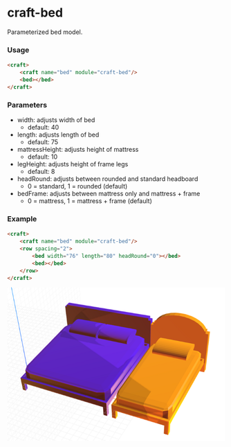 # craft-bed

Parameterized bed model.

### Usage
```html
<craft>
    <craft name="bed" module="craft-bed"/>
    <bed></bed>
</craft>
```

### Parameters
- width: adjusts width of bed 
    - default: 40
- length: adjusts length of bed
    - default: 75
- mattressHeight: adjusts height of mattress
    - default: 10
- legHeight: adjusts height of frame legs
    - default: 8
- headRound: adjusts between rounded and standard headboard
    - 0 = standard, 1 = rounded (default)
- bedFrame: adjusts between mattress only and mattress + frame
    - 0 = mattress, 1 = mattress + frame (default)

### Example
```html
<craft>
    <craft name="bed" module="craft-bed"/>
    <row spacing="2">
        <bed width="76" length="80" headRound="0"></bed>
        <bed></bed>
    </row>
</craft>
```

![example](example.png)
